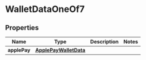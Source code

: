 

# WalletDataOneOf7


## Properties

| Name | Type | Description | Notes |
|------------ | ------------- | ------------- | -------------|
|**applePay** | [**ApplePayWalletData**](ApplePayWalletData.md) |  |  |



